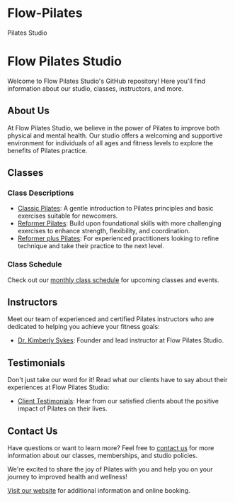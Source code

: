 # Flow-Pilates
Pilates Studio
# Flow Pilates Studio

Welcome to Flow Pilates Studio's GitHub repository! Here you'll find information about our studio, classes, instructors, and more.

## About Us

At Flow Pilates Studio, we believe in the power of Pilates to improve both physical and mental health. Our studio offers a welcoming and supportive environment for individuals of all ages and fitness levels to explore the benefits of Pilates practice.

## Classes

### Class Descriptions

- [Classic Pilates](classes/beginner.md): A gentle introduction to Pilates principles and basic exercises suitable for newcomers.
- [Reformer Pilates](classes/intermediate.md): Build upon foundational skills with more challenging exercises to enhance strength, flexibility, and coordination.
- [Reformer plus Pilates](classes/advanced.md): For experienced practitioners looking to refine technique and take their practice to the next level.

### Class Schedule

Check out our [monthly class schedule](schedules/monthly.pdf) for upcoming classes and events. 

## Instructors

Meet our team of experienced and certified Pilates instructors who are dedicated to helping you achieve your fitness goals:
- [Dr. Kimberly Sykes](instructors/jane_doe.md): Founder and lead instructor at Flow Pilates Studio.

## Testimonials

Don't just take our word for it! Read what our clients have to say about their experiences at Flow Pilates Studio:
- [Client Testimonials](testimonials/testimonials.md): Hear from our satisfied clients about the positive impact of Pilates on their lives.

## Contact Us

Have questions or want to learn more? Feel free to [contact us](contact.md) for more information about our classes, memberships, and studio policies.

We're excited to share the joy of Pilates with you and help you on your journey to improved health and wellness!

[Visit our website](https://www.flowpilatesstudio.com) for additional information and online booking.
